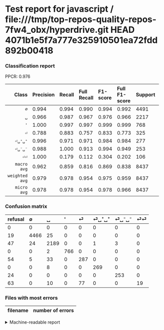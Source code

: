 # Test report for javascript / file:///tmp/top-repos-quality-repos-7fw4_obx/hyperdrive.git HEAD 4071b1e5f7a777e325910501ea72fdd892b00418

### Classification report

PPCR: 0.976

| Class | Precision | Recall | Full Recall | F1-score | Full F1-score | Support | Full Support | PPCR |
|------:|:----------|:-------|:------------|:---------|:---------|:--------|:-------------|:-----|
| `∅` | 0.994| 0.994| 0.990| 0.994| 0.992| 4491| 4510| 0.996 |
| `␣` | 0.966| 0.987| 0.967| 0.976| 0.966| 2217| 2264| 0.979 |
| `'` | 1.000| 0.997| 0.997| 0.999| 0.999| 768| 768| 1.000 |
| `⏎` | 0.788| 0.883| 0.757| 0.833| 0.773| 325| 379| 0.858 |
| `⏎␣⁺␣⁺` | 0.996| 0.971| 0.971| 0.984| 0.984| 277| 277| 1.000 |
| `⏎␣⁻␣⁻` | 0.988| 1.000| 0.913| 0.994| 0.949| 253| 277| 0.913 |
| `⏎⏎` | 1.000| 0.179| 0.112| 0.304| 0.202| 106| 169| 0.627 |
| `macro avg` | 0.962| 0.859| 0.816| 0.869| 0.838| 8437| 8644| 0.976 |
| `weighted avg` | 0.979| 0.978| 0.954| 0.975| 0.959| 8437| 8644| 0.976 |
| `micro avg` | 0.978| 0.978| 0.954| 0.978| 0.966| 8437| 8644| 0.976 |

### Confusion matrix

|refusal|  ∅| ␣| '| ⏎| ⏎␣⁺␣⁺| ⏎␣⁻␣⁻| ⏎⏎| 
|:---|:---|:---|:---|:---|:---|:---|:---|
|0 |0 |0 |0 |0 |0 |0 |0 |
|19 |4466 |25 |0 |0 |0 |0 |0 |
|47 |24 |2189 |0 |0 |1 |3 |0 |
|0 |0 |2 |766 |0 |0 |0 |0 |
|54 |5 |33 |0 |287 |0 |0 |0 |
|0 |0 |8 |0 |0 |269 |0 |0 |
|24 |0 |0 |0 |0 |0 |253 |0 |
|63 |0 |10 |0 |77 |0 |0 |19 |

### Files with most errors

| filename | number of errors|
|:----:|:-----|

<details>
    <summary>Machine-readable report</summary>
```json
{
  "cl_report": {"\u0027": {"f1-score": 0.998696219035202, "precision": 1.0, "recall": 0.9973958333333334, "support": 768}, "macro avg": {"f1-score": 0.8691130584030898, "precision": 0.9617401095654671, "recall": 0.8589486863317576, "support": 8437}, "micro avg": {"f1-score": 0.9777171980561811, "precision": 0.9777171980561811, "recall": 0.9777171980561811, "support": 8437}, "weighted avg": {"f1-score": 0.9745800256146018, "precision": 0.9789030902003678, "recall": 0.9777171980561811, "support": 8437}, "\u2205": {"f1-score": 0.9939906521255286, "precision": 0.9935483870967742, "recall": 0.9944333110665776, "support": 4491}, "\u23ce": {"f1-score": 0.8330914368650216, "precision": 0.7884615384615384, "recall": 0.8830769230769231, "support": 325}, "\u23ce\u23ce": {"f1-score": 0.30399999999999994, "precision": 1.0, "recall": 0.1792452830188679, "support": 106}, "\u23ce\u2423\u207a\u2423\u207a": {"f1-score": 0.9835466179159049, "precision": 0.9962962962962963, "recall": 0.9711191335740073, "support": 277}, "\u23ce\u2423\u207b\u2423\u207b": {"f1-score": 0.9941060903732809, "precision": 0.98828125, "recall": 1.0, "support": 253}, "\u2423": {"f1-score": 0.9763603925066905, "precision": 0.9655932951036612, "recall": 0.9873703202525936, "support": 2217}},
  "cl_report_full": {"\u0027": {"f1-score": 0.998696219035202, "precision": 1.0, "recall": 0.9973958333333334, "support": 768}, "macro avg": {"f1-score": 0.8377690842844865, "precision": 0.9617401095654671, "recall": 0.8155244333951774, "support": 8644}, "micro avg": {"f1-score": 0.9658685088695039, "precision": 0.9777171980561811, "recall": 0.9543035631652013, "support": 8644}, "weighted avg": {"f1-score": 0.9590875426298014, "precision": 0.9778530020039494, "recall": 0.9543035631652013, "support": 8644}, "\u2205": {"f1-score": 0.991893392559689, "precision": 0.9935483870967742, "recall": 0.9902439024390244, "support": 4510}, "\u23ce": {"f1-score": 0.7725437415881561, "precision": 0.7884615384615384, "recall": 0.7572559366754618, "support": 379}, "\u23ce\u23ce": {"f1-score": 0.2021276595744681, "precision": 1.0, "recall": 0.11242603550295859, "support": 169}, "\u23ce\u2423\u207a\u2423\u207a": {"f1-score": 0.9835466179159049, "precision": 0.9962962962962963, "recall": 0.9711191335740073, "support": 277}, "\u23ce\u2423\u207b\u2423\u207b": {"f1-score": 0.9493433395872419, "precision": 0.98828125, "recall": 0.9133574007220217, "support": 277}, "\u2423": {"f1-score": 0.9662326197307438, "precision": 0.9655932951036612, "recall": 0.9668727915194346, "support": 2264}},
  "ppcr": 0.9760527533549282
}
```
</details>
